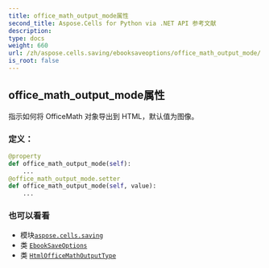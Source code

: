 ```yaml
---
title: office_math_output_mode属性
second_title: Aspose.Cells for Python via .NET API 参考文献
description:
type: docs
weight: 660
url: /zh/aspose.cells.saving/ebooksaveoptions/office_math_output_mode/
is_root: false
---
```

## office_math_output_mode属性

指示如何将 OfficeMath 对象导出到 HTML，默认值为图像。
### 定义：
```python
@property
def office_math_output_mode(self):
    ...
@office_math_output_mode.setter
def office_math_output_mode(self, value):
    ...
```

### 也可以看看
* 模块[`aspose.cells.saving`](../../)
* 类 [`EbookSaveOptions`](/cells/python-net/zh/aspose.cells.saving/ebooksaveoptions)
* 类 [`HtmlOfficeMathOutputType`](/cells/python-net/zh/aspose.cells/htmlofficemathoutputtype)
